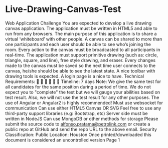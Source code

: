 # Live-Drawing-Canvas-Test
   Web Application Challenge  You are expected to develop a live drawing canvas application. The application must be written in HTML5 and able to run from any browsers. The main purpose of this application is to share a virtual ‘whiteboard’ with other people. A canvas can be shared to more than one participants and each user should be able to see who’s joining the room. Every action to the canvas must be broadcasted to all participants in real-time. The application must support primitive drawing (such as: circle, triangle, square, and line), free style drawing, and eraser. Every changes made to the canvas must be saved so the next time user connects to the canvas,  he/she should be able to see the latest state. A nice toolbar with drawing tools is expected. A login page is a  nice to have.  Technical Requirements:       Timeline: 7 days Note: We give the same test for all candidates for the same position during a period of time. We do not expect you to "complete" the test but we will gauge your abilities based on test result. Also, we will not use the test result for any other purposes.  The use of Angular or Angular2 is highly recommended!  Must use websocket for communication  Can use either HTML5 Canvas OR SVG  Feel free to use any third-party support libraries (e.g: Bootstrap, etc)  Server side must be written in NodeJS  Can use MongoDB or other methods for storage   Please submit the source code to alfonso.pratama@petrolink.com or create a public repo at GitHub and send   the repo URL to the above email.   Security Classification: Public Location: Houston Once printed/downloaded this document is considered an uncontrolled version Page 1
